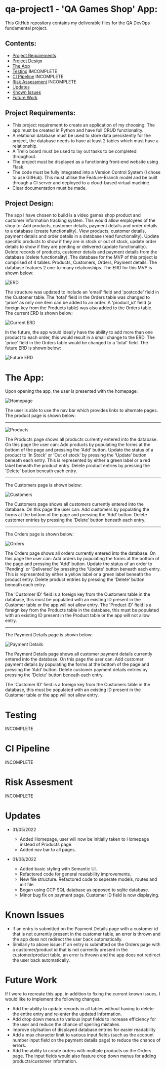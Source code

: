 # qa-project1 - 'QA Games Shop' App:  
This GitHub repository contains my deliverable files for the QA DevOps fundamental project.

## Contents:
* [Project Requirements](#Project-Requirements)  
* [Project Design](#Project-Design)
* [The App](#The-App)
* [Testing](#Testing) IMCOMPLETE
* [CI Pipeline](#CI-Pipeline) INCOMPLETE
* [Risk Assessment](#Risk-Assessment) INCOMPLETE
* [Updates](#Updates)
* [Known Issues](#Known-Issues)
* [Future Work](#Future-Work)

## Project Requirements:
* This project requirement to create an application of my choosing. The app must be created in Python and have full CRUD functionality. 
* A relational database must be used to store data persistently for the project, the database needs to have at least 2 tables which must have a relationship. 
* A Trello board must be used to lay out tasks to be completed throughout.
* The project must be displayed as a functioning front-end website using Flask.
* The code must be fully integrated into a Version Control System (I chose to use GitHub). This must utilise the Feature-Branch model and be built through a CI server and deployed to a cloud-based virtual machine.
* Clear documentation must be made.

## Project Design:
The app I have chosen to build is a video games shop product and customer information tracking system. This would allow employees of the shop to: 
Add products, customer details, payment details and order details to a database (create functionality).
View products, customer details, payment details and order details in a database (read functionality).
Update specific products to show if they are in stock or out of stock, update order details to show if they are pending or delivered (update functionality).
Delete records of products, customer details and payment details from the database (delete functionality).
The database for the MVP of this project is comprised of 4 tables: Products, Customers, Orders, Payment details. The database features 2 one-to-many relationships. The ERD for this MVP is shown below:

![ERD]()

The structure was updated to include an 'email' field and 'postcode' field in the Customer table. The 'total' field in the Orders table was changed to 'price' as only one item can be added to an order. A 'product_id' field (a foreign key from the Products table) was also added to the Orders table. The current ERD is shown below:

![Current ERD]()

In the future, the app would ideally have the ability to add more than one product to each order, this would result in a small change to the ERD. The 'price' field in the Orders table would be changed to a 'total' field. The future ERD is shown below:

![Future ERD]()

# The App:
Upon opening the app, the user is presented with the homepage:

![Homepage]()

The user is able to use the nav bar which provides links to alternate pages. The product page is shown below:

---

![Products]()

The Products page shows all products currently entered into the database. On this page the user can: 
Add products by populating the forms at the bottom of the page and pressing the 'Add' button. 
Update the status of a product to 'In Stock' or 'Out of stock' by pressing the 'Update' button beneath each entry. This is represented by either a green label or a red label beneath the product entry.
Delete product entries by pressing the 'Delete' button beneath each entry.

---

The Customers page is shown below:

![Customers]()

The Customers page shows all customers currently entered into the database. On this page the user can: 
Add customers by populating the forms at the bottom of the page and pressing the 'Add' button. 
Delete customer entries by pressing the 'Delete' button beneath each entry.

---

The Orders page is shown below:

![Orders]()

The Orders page shows all orders currently entered into the database. On this page the user can: 
Add orders by populating the forms at the bottom of the page and pressing the 'Add' button. 
Update the status of an order to 'Pending' or 'Delivered' by pressing the 'Update' button beneath each entry. This is represented by either a yellow label or a green label beneath the product entry.
Delete product entries by pressing the 'Delete' button beneath each entry.

The 'Customer ID' field is a foreign key from the Customers table in the database, this must be populated with an existing ID present in the Customer table or the app will not allow entry.
The 'Product ID' field is a foreign key from the Products table in the database, this must be populated with an existing ID present in the Product table or the app will not allow entry.

---

The Payment Details page is shown below:

![Payment Details]()

The Payment Details page shows all customer payment details currently entered into the database. On this page the user can: 
Add customer payment details by populating the forms at the bottom of the page and pressing the 'Add' button. 
Delete customer payment details entries by pressing the 'Delete' button beneath each entry.

The 'Customer ID' field is a foreign key from the Customers table in the database, this must be populated with an existing ID present in the Customer table or the app will not allow entry.

# Testing

INCOMPLETE

# CI Pipeline

INCOMPLETE

# Risk Assesment

INCOMPLETE

# Updates

* 31/05/2022
    * Added Homepage, user will now be initially taken to Homepage instead of Products page.
    * Added nav bar to all pages.

* 01/06/2022
    * Added basic styling with Semantic UI.
    * Refactored code for general readability improvements.
    * New file structure. Refactored code to seperate models, routes and init file.
    * Began using GCP SQL database as opposed to sqlite database.
    * Minor bug fix on payment page. Customer ID field is now displaying.

# Known Issues

* If an entry is submitted on the Payment Details page with a customer id that is not currently present in the customer table, an error is thrown and the app does not redirect the user back automatically.
* Similarly to above issue: If an entry is submitted on the Orders page with a customer/product id that is not currently present in the customer/product table, an error is thrown and the app does not redirect the user back automatically.

# Future Work

If I were to recreate this app, in addition to fixing the current known issues, I would like to implement the following changes:

* Add the ability to update records in all tables without having to delete the entire entry and re-enter the updated information.
* Add drop down menus to various input fields to increase efficiency for the user and reduce the chance of spelling mistakes.
* Improve stylisation of displayed database entries for easier readability
* Add a max character limit to various input fields (such as the account number input field on the payment details page) to reduce the chance of errors.
* Add the ability to create orders with multiple products on the Orders page. The input fields would also feature drop down menus for adding products/customer information.